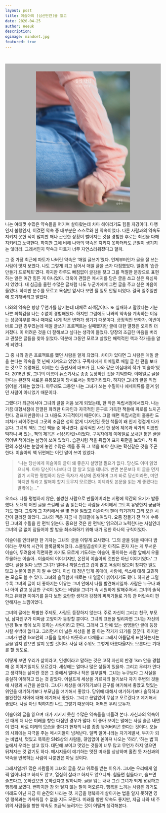 ```yaml
---
layout: post
title: 이슬아의 [심신단련]을 읽고
date: 2020-04-25
author: Heeuk
description:
ogimage: mindset.jpg
featured: true
---
```


<br>

![심신단련](/assets/og/mindset.jpg)
<br>
나는 여태껏 수많은 약속들을 어기며 살아왔는데 차마 헤아리기도 힘들 지경이다. 다행인지 불행인지, 어겼던 약속 중 대부분은 스스로와 한 약속이었다. 다른 사람과의 약속도 지키지 못한 적이 많지만 꽤나 곤란한 상황이 벌어지는 것을 경험한 후로는 최선을 다해 지키려고 노력한다. 하지만 그에 비해 나와의 약속은 지키지 못하더라도 큰일이 생기지는 않더라. 그래서인지 약속과 파토가 너무 자연스러워졌다고 할까.

그 중 가장 최근에 파토가 나버린 약속은 ‘매일 글쓰기’였다. 언제부터인가 글을 잘 쓰는 사람이 멋져 보였다. 나도 그렇게 되고 싶어서 매일 글을 쓰자 다짐했었다. 일종의 ‘습관 만들기 프로젝트’였다. 하지만 하루도 빠짐없이 글감을 찾고 그를 적절한 문장으로 표현하는 일은 여간 힘든 게 아니었다. 더욱이 괜찮은 메시지를 담은 글을 쓰고 싶은 욕심까지 있었다. 내 심금을 울린 수많은 글처럼 나도 누군가에게 그런 글을 주고 싶은 마음이 들었다. 하지만 분수를 모르고 욕심만 앞서다 보면 될 일도 안될 터였다. 결국 일주일만에 포기해버리고 말았다.

나와의 약속은 항상 무언가를 남기는데 대체로 죄책감이다. 또 실패하고 말았다는 기분 나쁜 죄책감을 나는 수없이 경험해왔다. 하지만 그럼에도 나와의 약속을 계속하는 이유는 성공여부를 떠나 때때로 내게 작은 변화가 생기기 때문이다. 긍정적인 변화가. 이번이 바로 그런 경우였는데 매일 글쓰기 프로젝트는 실패했지만 글에 대한 열정은 오히려 더 커졌다. 이 어려운 것을 더 잘해보고 싶다는 생각이 들었다. 당장의 조급한 마음을 버리고 괜찮은 글들을 찾아 읽었다. 덕분에 그동안 모르고 살았던 매력적인 책과 작가들을 알게 되었다.

그 중 나와 같은 프로젝트를 했던 사람을 알게 되었다. 차이가 있다면 그 사람은 매일 글을 쓴다는 약속을 몇 년째 지켜오고 있었다. 구독자에게 이메일로 매일 글 한 편을 보내는 것으로 유명해진, 이제는 한 출판사의 대표가 된, 나와 같은 이십대의 작가 ‘이슬아’였다. 2018년 말, 그녀의 이름이 뉴스기사로 종종 등장하던 것을 기억한다. 이메일로 글을 판다는 완전히 새로운 유통모델이 당시로서는 화젯거리였다. 하지만 그녀의 글을 직접 읽어볼 기회는 없었다. 아무래도 그동안 나는 그녀가 쓰는 수필이나 에세이류를 즐겨 읽던 사람이 아니었기 때문이다.

그랬다가 최근에서야 그녀의 글을 처음 보게 되었는데, 한 작은 독립서점에서였다. 나는 가끔 대형서점에 진열된 화려한 디자인과 자극적인 문구로 가득한 책들에 피로를 느끼곤 한다. 겉표지만큼이나 그 내용도 자극적이기 때문이다. 그럴 때면 독립서점이 훌륭한 도피처가 되어주는데 그곳의 조금은 성의 없게 디자인된 듯한 책들이 왜 인지 정겹게 다가온다. 그녀의 책도 그런 책들 중 하나였다. 감각적인 사진 한 장에 제목과 작가의 이름만 떡하니 써 있는, 책의 제목은 <심신단련>이었다. 구독자에게 이메일로 보내던 짧은 글을 엮어낸 책이라는 설명이 쓰여 있었다. 습관처럼 책을 뒤집어 표지 뒤편을 보았다. 책 뒤편의 추천사는 눈앞에 놓인 수많은 책들 중 꼭 그 책을 봐야 한다는 확신같은 것을 주곤 한다. 이슬아의 책 뒤편에는 이런 말이 쓰여 있었다.

> “나는 당신에게 이슬아의 글이 왜 좋은지 설명할 필요가 없다. 당신도 이미 읽었으니까. 아마 당신이 나보다 더 잘 알고 있을 테니까. 반면 본문보다 이 글을 먼저 읽기 시작한 평범하지 않은 독자가 세상에 존재하며 그게 바로 당신이라면, 미안하지만 뭐라고 말해야 할지 도무지 모르겠다. 이제라도 본문을 읽는 게 좋겠다는 말밖에는…”

오호라. 나를 평범하지 않은, 불쌍한 사람으로 만들어버리는 서평에 약간의 오기가 발동했다. 도대체 어떤 글을 쓰길래 글 좀 읽는다는 사람들 사이에서 그토록 유명한지 궁금하기도 했다. 그렇게 그 자리에서 글 몇 편을 읽었고 이슬아의 팬이 되기까지 그리 오랜 시간이 걸리진 않았다. 그녀의 책은 지금 내 침대맡에 놓여있다. 요즘 잠들기 전 책에 수록된 그녀의 수필을 한 편씩 읽는다. 중요한 것은 한 편씩만 읽으려고 노력한다는 사실인데 그녀의 글 없이 잠들어야 할 밤을 최소화하기 위해 내가 정한 하나의 규칙이었다.

이슬아를 인터뷰한 한 기자는 그녀의 글을 이렇게 묘사했다. ‘그의 글을 읽을 때마다 밤이라는 무채색 시간이 알록달록해졌다. 스물일곱살이지만 아직도 혼자 자는 게 무서운 이슬아, 두려움에 직면하면 자기도 모르게 기도하는 이슬아, 좋아하는 사람 앞에서 우물쭈물하는 이슬아.. 이슬아의 이야기지만, 온전히 이슬아의 것만은 아닌 이야기였다.’ 그랬다. 글을 읽다 보면 그녀가 얼마나 까탈스럽고 겁이 많고 욕심이 많으며 창피한 일도 많고 눈물이 많은 지 알 수 있다. 이십 대 청년 답게 몸매에, 사랑에, 섹스에 대해 고민하는 모습도 볼 수 있다. 그녀의 솔직함에 때로는 내 얼굴이 붉어지기도 했다. 하지만 그럴수록 그녀의 글이 더 좋아지는 이유는 그녀 안에서 나를 발견해서일까. 사람은 누구나 꽤나 아이 같고 응큼한 구석이 있다는 비밀을 그녀가 속 시원하게 말해주어서. 그녀의 솔직하고 유쾌한 이야기를 듣다 보면 요란한 생각과 감정의 찌꺼기들로 가득 찬 머릿속이 편안해지는 느낌이었다.

그녀의 글에는 특별한 주제도, 사람도 등장하지 않는다. 주로 자신이 그리고 친구, 부모님, 남자친구가 이따금 고양이가 등장할 뿐이다. 그녀의 표현을 빌리자면 그녀는 자신의 반경 1km 밖에 보지 못하는 사람이라고 한다. 그래서 그 안에 있는 생명들만 글에 등장시킬 수밖에 없다고. 그러면서 더 넓은 세상을 볼 줄 아는 작가가 되기를 꿈꾼다. 하지만 그녀가 반경 1km안의 그들을 얼마나 따뜻하고 다채롭고 그래서 아름답게 표현하는지는 글을 읽지 않으면 알지 못할 것이다. 사실 내 주위도 그렇게 아름다울지도 모른다는 기대를 할 정도로.

어떻게 보면 우리가 삶이라고, 인생이라고 말하는 것은 고작 자신의 반경 1km 안을 경험해 온 이야기일지도 모르겠다. 세상에는 얼마나 많은 삶들이 있을까. 그리고 우리가 안다고 생각하는 삶이란 것은 그 중에서 얼마나 작은 일부일까. 그녀는 누구보다 그 사실을 충실히 이해하고 있는 것 같았다. 어설프게 세상을 가르치려 들기보다 자기 주변의 것들에 사랑과 시간을 쏟았다. 그녀가 세상을 얘기하기보다 친구를 얘기해서 좋았고 멋있는 위인을 얘기하기보다 부모님을 얘기해서 좋았다. 당위에 대해서 얘기하기보다 솔직하고 불완전한 자아에 대해 얘기해서 좋았다. 그리고 끊임없이 무섭고 모르겠다고 얘기해서 좋았다. 사실 아닌 척하지만 나도 그렇기 때문이다. 어쩌면 우리 모두가.

이슬아의 글을 읽으며 내가 지키지 못한 수많은 약속들을 떠올려 본다. 자신과의 약속이란 대게 더 나은 미래를 향한 다짐인 경우가 많다. 이 좋아 보이는 말에는 사실 슬픈 내면이 있다. 바로 미래의 모습을 좇다가 현재의 나를 종종 놓쳐버리곤 한다는 것이다. 오늘의 사회에는 자극을 주는 메시지들이 넘쳐난다. 일찍 일어나라는 자기계발서, 부자가 되는 비법서, 멋있고 똑똑한 SNS상의 사람들, 끊임없이 쏟아져 나오는 ‘하라’, ‘하는 법’의 늪에서 우리는 살고 있다. 대단해 보이고 멋있는 것들이 너무 많고 무언가 하지 않으면 뒤쳐지는 것 같기도 하다. 메시지들이 얘기하는 멋진 미래를 상상하며 홀린 듯 자신과의 약속을 반복하는 사람이 나뿐만은 아닐 것이다.

그래서일까? 많은 사람들이 그녀의 글을 찾고 위로를 받는 이유가. 그녀는 우리에게 일찍 일어나라고 하지도 않고, 열심히 살라고 하지도 않으니까. 힘들면 힘들다고, 슬프면 슬프다고, 못하겠으면 못하겠다고 말하니까. 글을 읽는 내내 그런 그녀가 되게 용감하고 행복해 보였다. 뻔하지만 참 와 닿지 않는 말이 떠오른다. 행복을 느끼는 사람은 과거도 미래도 아닌 지금 이 순간의 나라는 것. 지금을 행복하게 살아가는 법을 알지 못하면 영영 행복과는 가까워질 수 없을 지도 모른다. 미래를 향한 약속도 좋지만, 지금 나와 내 주위의 사람들을 향한 약속도 조금씩 늘려가는 것이 어떨까 생각해본다.
